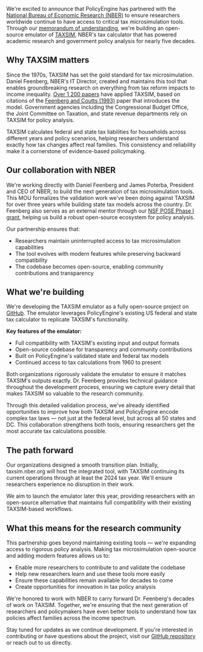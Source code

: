 We're excited to announce that PolicyEngine has partnered with the [National Bureau of Economic Research (NBER)](https://nber.org) to ensure researchers worldwide continue to have access to critical tax microsimulation tools. Through our [memorandum of understanding](https://drive.google.com/file/d/1V5TJk7C01CLYP_FXUZTmHEdLk-WCV4WN/view?usp=sharing), we're building an open-source emulator of [TAXSIM](https://taxsim.nber.org), NBER's tax calculator that has powered academic research and government policy analysis for nearly five decades.

## Why TAXSIM matters

Since the 1970s, TAXSIM has set the gold standard for tax microsimulation. Daniel Feenberg, NBER's IT Director, created and maintains this tool that enables groundbreaking research on everything from tax reform impacts to income inequality. [Over 1,200 papers](https://scholar.google.com/scholar?cites=14430205938320153579&as_sdt=20000005&sciodt=0,21&hl=en) have applied TAXSIM, based on citations of the [Feenberg and Coutts (1993)](https://taxsim.nber.org/feenberg-coutts.pdf) paper that introduces the model. Government agencies including the Congressional Budget Office, the Joint Committee on Taxation, and state revenue departments rely on TAXSIM for policy analysis.

TAXSIM calculates federal and state tax liabilities for households across different years and policy scenarios, helping researchers understand exactly how tax changes affect real families. This consistency and reliability make it a cornerstone of evidence-based policymaking.

## Our collaboration with NBER

We're working directly with Daniel Feenberg and James Poterba, President and CEO of NBER, to build the next generation of tax microsimulation tools. This MOU formalizes the validation work we've been doing against TAXSIM for over three years while building state tax models across the country. Dr. Feenberg also serves as an external mentor through our [NSF POSE Phase I grant](https://policyengine.org/us/research/nsf-pose-phase-1-grant), helping us build a robust open-source ecosystem for policy analysis.

Our partnership ensures that:

- Researchers maintain uninterrupted access to tax microsimulation capabilities
- The tool evolves with modern features while preserving backward compatibility
- The codebase becomes open-source, enabling community contributions and transparency

## What we're building

We're developing the TAXSIM emulator as a fully open-source project on [GitHub](https://github.com/PolicyEngine/policyengine-taxsim). The emulator leverages PolicyEngine's existing US federal and state tax calculator to replicate TAXSIM's functionality.

**Key features of the emulator:**

- Full compatibility with TAXSIM's existing input and output formats
- Open-source codebase for transparency and community contributions
- Built on PolicyEngine's validated state and federal tax models
- Continued access to tax calculations from 1960 to present

Both organizations rigorously validate the emulator to ensure it matches TAXSIM's outputs exactly. Dr. Feenberg provides technical guidance throughout the development process, ensuring we capture every detail that makes TAXSIM so valuable to the research community.

Through this detailed validation process, we've already identified opportunities to improve how both TAXSIM and PolicyEngine encode complex tax laws — not just at the federal level, but across all 50 states and DC. This collaboration strengthens both tools, ensuring researchers get the most accurate tax calculations possible.

## The path forward

Our organizations designed a smooth transition plan. Initially, taxsim.nber.org will host the integrated tool, with TAXSIM continuing its current operations through at least the 2024 tax year. We'll ensure researchers experience no disruption in their work.

We aim to launch the emulator later this year, providing researchers with an open-source alternative that maintains full compatibility with their existing TAXSIM-based workflows.

## What this means for the research community

This partnership goes beyond maintaining existing tools — we're expanding access to rigorous policy analysis. Making tax microsimulation open-source and adding modern features allows us to:

- Enable more researchers to contribute to and validate the codebase
- Help new researchers learn and use these tools more easily
- Ensure these capabilities remain available for decades to come
- Create opportunities for innovation in tax policy analysis

We're honored to work with NBER to carry forward Dr. Feenberg's decades of work on TAXSIM. Together, we're ensuring that the next generation of researchers and policymakers have even better tools to understand how tax policies affect families across the income spectrum.

Stay tuned for updates as we continue development. If you're interested in contributing or have questions about the project, visit our [GitHub repository](https://github.com/PolicyEngine/policyengine-taxsim) or reach out to us directly.

